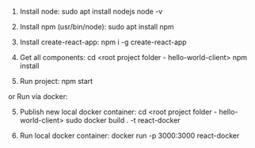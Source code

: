1. Install node: 
sudo apt install nodejs
node -v

2. Install npm (usr/bin/node): 
sudo apt install npm

3. Install create-react-app: 
npm i -g create-react-app

4. Get all components: 
cd <root project folder - hello-world-client>
npm install

5. Run project: 
npm start

or Run via docker:

5. Publish new local docker container: 
cd <root project folder - hello-world-client>
sudo docker build . -t react-docker

6. Run local docker container: 
docker run -p 3000:3000 react-docker
